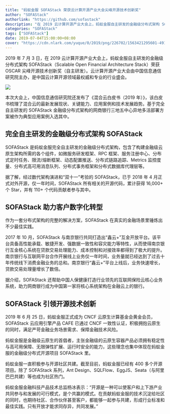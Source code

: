 ```yaml
---
title: "蚂蚁金服 SOFAStack 荣获云计算开源产业大会尖峰开源技术创新奖"
author: "SOFAStack"
authorlink: "https://github.com/sofastack"
description: "在 2019 云计算开源产业大会上，蚂蚁金服自主研发的金融级分布式架构 SOFAStack（Scalable Open Financial Architecture Stack）荣获 OSCAR 尖峰开源技术创新奖（自主研发）。"
categories: "SOFAStack"
tags: ["SOFAStack"]
date: 2019-07-04T15:00:00+08:00
cover: "https://cdn.nlark.com/yuque/0/2019/png/226702/1563421295601-491bcdd9-9a10-489a-9472-d8fdefcc8505.png"
---
```


2019 年 7 月 3 日，在 2019 云计算开源产业大会上，蚂蚁金服自主研发的金融级分布式架构 SOFAStack（Scalable Open Financial Architecture Stack）荣获 OSCAR 尖峰开源技术创新奖（自主研发）。云计算开源产业大会由中国信息通信研究院主办，是中国云计算开源领域最权威和专业的行业盛会。

![](https://cdn.nlark.com/yuque/0/2019/jpeg/226702/1562233842014-a43a6715-ec28-4b22-b120-15ac1fa3398d.jpeg)

本次大会上，中国信息通信研究院还发布了《混合云白皮书（2019 年）》，该白皮书梳理了混合云的最新发展现状、关键能力、应用案例和技术发展趋势。基于完全自主研发的 SOFAStack 金融级分布式架构的网商银行三地五中心异地多活部署方案被作为典型应用案例入选其中。

## 完全自主研发的金融级分布式架构 SOFAStack

SOFAStack 是蚂蚁金服完全自主研发的金融级分布式架构，包含了构建金融级云原生架构所需的各个组件，如微服务研发框架、RPC 框架、服务注册中心、分布式定时任务、限流/熔断框架、动态配置推送、分布式链路追踪、Metrics 监控度量、分布式高可用消息队列、分布式事务框架和分布式数据库代理层等。

据了解，经过数代架构演进和“双十一”考验的 SOFAStack，已于 2018 年 4 月正式对外开源，仅一年时间，SOFAStack 所有相关的开源代码，累计获得 16,000+ 个 Star，并有 110+ 个代码贡献者参与其中。

## SOFAStack 助力客户数字化转型

作为一套分布式架构的完整的解决方案，SOFAStack 在真实的金融场景里锤炼出不少最佳实践。

2017 年 10 月，SOFAStack 与南京银行共同打造出“鑫云+”互金开放平台。该平台具备高性能承载、敏捷开发、强数据一致性和容灾能力等特性，从而使得南京银行互金核心系统在贷款交易处理能力、成本控制和对接效率都得到了极大的提升。南京银行与互联网平台合作开展线上业务仅一年时间，业务量就已经达到了过去十年传统线下消费金融业务的总和。南京银行“鑫云+”平台上线后，业务快速增长，贷款交易处理量增长了数倍。

据介绍，SOFAStack 还帮助中国人保健康打造行业领先的互联网保险云核心业务系统，助力网商银行成为中国第一家将核心系统架构在金融云上的银行。

## SOFAStack 引领开源技术创新

2019 年 6 月 25 日，蚂蚁金服正式成为 CNCF 云原生计算基金会黄金会员，SOFAStack 云应用引擎产品 CAFE 已通过 CNCF 一致性认证，积极拥抱云原生的同时，满足严苛金融业务场景需求、保障金融技术风险。

蚂蚁金服是金融级云原生的首倡者，主张金融级的云原生容器产品必须拥有稳定性与高可用保障、无限弹性扩展、运行时安全的能力，这些理念也集中体现在蚂蚁金服的金融级分布式开源项目 SOFAStack 里。

蚂蚁金服一直积极参与开源社区共建。截至目前，蚂蚁金服已经有 400 多个开源项目。除了 SOFAStack 系列，Ant Design、SQLFlow、EggJS、Seata（与阿里巴巴共建）等也成为社区热门。

蚂蚁金服金融科技产品技术总监杨冰表示：“开源是一种可以使客户和上下游产业共同参与和发展的可行模式，是个共赢的模式。在贡献蚂蚁金服的技术沉淀给社区的同时，也期待社区、合作伙伴甚至客户，都能够一起参与共建，形成行业标准和最佳实践。只有开放才能求同存异，共同发展。”